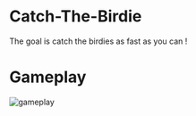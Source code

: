 # Catch-The-Birdie

The goal is catch the birdies as fast as you can !

# Gameplay
![gameplay](https://github.com/enesgunumdogdu/Catch-The-Birdie/assets/86886469/00a2065f-e265-4538-99e2-8abad850feb5)

